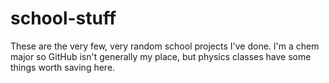 # school-stuff
These are the very few, very random school projects I've done. I'm a chem major so GitHub isn't generally my place, but physics classes have some things worth saving here.
